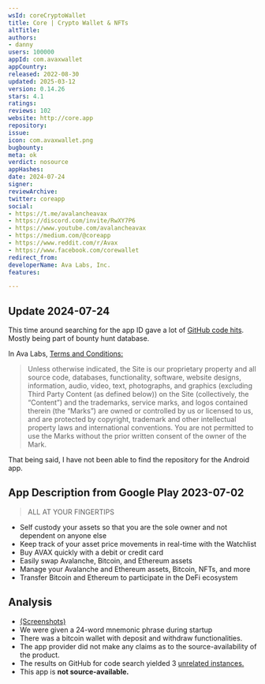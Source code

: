 ```yaml
---
wsId: coreCryptoWallet
title: Core | Crypto Wallet & NFTs
altTitle: 
authors:
- danny
users: 100000
appId: com.avaxwallet
appCountry: 
released: 2022-08-30
updated: 2025-03-12
version: 0.14.26
stars: 4.1
ratings: 
reviews: 102
website: http://core.app
repository: 
issue: 
icon: com.avaxwallet.png
bugbounty: 
meta: ok
verdict: nosource
appHashes: 
date: 2024-07-24
signer: 
reviewArchive: 
twitter: coreapp
social:
- https://t.me/avalancheavax
- https://discord.com/invite/RwXY7P6
- https://www.youtube.com/avalancheavax
- https://medium.com/@coreapp
- https://www.reddit.com/r/Avax
- https://www.facebook.com/corewallet
redirect_from: 
developerName: Ava Labs, Inc.
features: 

---
```


## Update 2024-07-24

This time around searching for the app ID gave a lot of [GitHub code hits](https://github.com/search?q=%22com.avaxwallet%22&type=code). Mostly being part of bounty hunt database. 

In Ava Labs, [Terms and Conditions:](https://www.avax.network/terms-of-use)

> Unless otherwise indicated, the Site is our proprietary property and all source code, databases, functionality, software, website designs, information, audio, video, text, photographs, and graphics (excluding Third Party Content (as defined below)) on the Site (collectively, the “Content”) and the trademarks, service marks, and logos contained therein (the “Marks”) are owned or controlled by us or licensed to us, and are protected by copyright, trademark and other intellectual property laws and international conventions. You are not permitted to use the Marks without the prior written consent of the owner of the Mark.

That being said, I have not been able to find the repository for the Android app.

## App Description from Google Play 2023-07-02

> ALL AT YOUR FINGERTIPS
- Self custody your assets so that you are the sole owner and not dependent on anyone else
- Keep track of your asset price movements in real-time with the Watchlist
- Buy AVAX quickly with a debit or credit card
- Easily swap Avalanche, Bitcoin, and Ethereum assets
- Manage your Avalanche and Ethereum assets, Bitcoin, NFTs, and more
- Transfer Bitcoin and Ethereum to participate in the DeFi ecosystem

## Analysis

- [(Screenshots)](https://twitter.com/BitcoinWalletz/status/1675311756405800960)
- We were given a 24-word mnemonic phrase during startup
- There was a bitcoin wallet with deposit and withdraw functionalities.
- The app provider did not make any claims as to the source-availability of the product.
- The results on GitHub for code search yielded 3 [unrelated instances.](https://github.com/search?q=com.avaxwallet&type=code)
- This app is **not source-available.**
